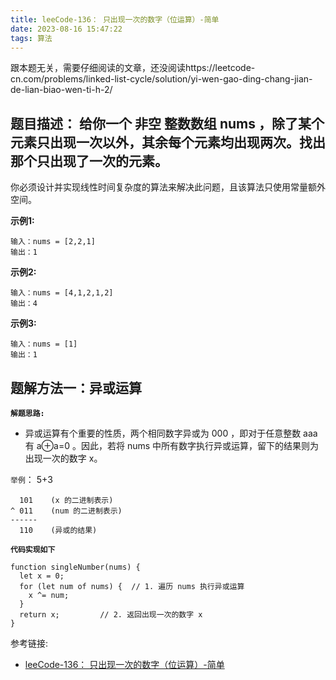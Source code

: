 ```yaml
---
title: leeCode-136： 只出现一次的数字（位运算）-简单
date: 2023-08-16 15:47:22
tags: 算法
---
```


<meta name="referrer" content="no-referrer"/>

跟本题无关，需要仔细阅读的文章，还没阅读https://leetcode-cn.com/problems/linked-list-cycle/solution/yi-wen-gao-ding-chang-jian-de-lian-biao-wen-ti-h-2/

## 题目描述： 给你一个 非空 整数数组 nums ，除了某个元素只出现一次以外，其余每个元素均出现两次。找出那个只出现了一次的元素。

你必须设计并实现线性时间复杂度的算法来解决此问题，且该算法只使用常量额外空间。



**示例1:**


```
输入：nums = [2,2,1]
输出：1
```
**示例2:**

```
输入：nums = [4,1,2,1,2]
输出：4
```

**示例3:**

```
输入：nums = [1]
输出：1
```


## 题解方法一：异或运算


**`解题思路:`**
* 异或运算有个重要的性质，两个相同数字异或为 000 ，即对于任意整数 aaa 有 a⊕a=0  。因此，若将 nums  中所有数字执行异或运算，留下的结果则为 出现一次的数字 x。


`举例`： 5+3 
```
  101    (x 的二进制表示)
^ 011    (num 的二进制表示)
------
  110    (异或的结果)
```

**`代码实现如下`**
```
function singleNumber(nums) {
  let x = 0;
  for (let num of nums) {  // 1. 遍历 nums 执行异或运算
    x ^= num;      
  }
  return x;         // 2. 返回出现一次的数字 x
}
```

参考链接:

* [ leeCode-136： 只出现一次的数字（位运算）-简单](https://leetcode.cn/problems/single-number/solutions/2361995/136-zhi-chu-xian-yi-ci-de-shu-zi-wei-yun-iyd0/)












